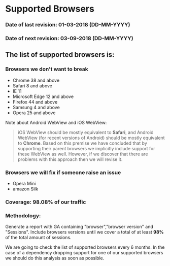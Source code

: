 # Supported Browsers

### **Date of last revision:** 01-03-2018 (DD-MM-YYYY)
### **Date of next revision:** 03-09-2018 (DD-MM-YYYY)

## The list of supported browsers is:

### Browsers we don't want to break 

* Chrome 38 and above
* Safari 8 and above
* IE 11
* Microsoft Edge 12 and above
* Firefox 44 and above
* Samsung 4 and above
* Opera 25 and above

Note about Android WebView and iOS WebView:
> iOS WebView should be mostly equivalent to **Safari**, and Android WebView (for recent versions of Android) should be mostly equivalent to **Chrome**. Based on this premise we have concluded that by supporting their parent browsers we implicitly include support for these WebView as well. However, if we discover that there are problems with this approach then we will revise it. 

### Browsers we will fix if someone raise an issue

* Opera Mini
* amazon Silk

### Coverage: 98.08% of our traffic

### Methodology:

Generate a report with GA containing "browser","browser version" and "Sessions".
Include browsers versions until we cover a total of at least **98%** of the total amount of sessions.

We are going to check the list of supported browsers every 6 months. In the case of a dependency dropping support for 
one of our supported browsers we should do this analysis as soon as possible.  
 


 